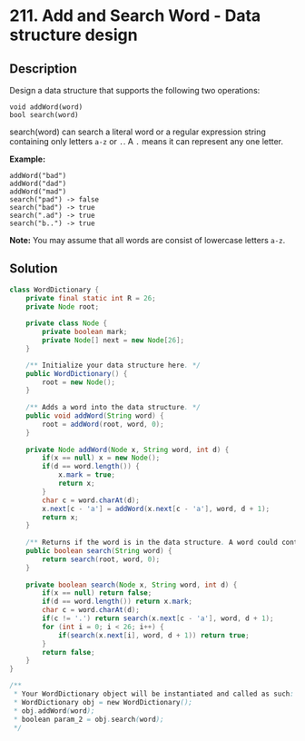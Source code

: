 # 211. Add and Search Word - Data structure design

##  Description

Design a data structure that supports the following two operations:

```
void addWord(word)
bool search(word)
```

search(word) can search a literal word or a regular expression string containing only letters `a-z` or `.`. A `.` means it can represent any one letter.

**Example:**

```
addWord("bad")
addWord("dad")
addWord("mad")
search("pad") -> false
search("bad") -> true
search(".ad") -> true
search("b..") -> true
```

**Note:**
You may assume that all words are consist of lowercase letters `a-z`.

## Solution

```java
class WordDictionary {
    private final static int R = 26;
    private Node root;
    
    private class Node {
        private boolean mark;
        private Node[] next = new Node[26];
    }

    /** Initialize your data structure here. */
    public WordDictionary() {
        root = new Node();
    }
    
    /** Adds a word into the data structure. */
    public void addWord(String word) {
        root = addWord(root, word, 0);
    }
    
    private Node addWord(Node x, String word, int d) {
        if(x == null) x = new Node();
        if(d == word.length()) {
            x.mark = true;
            return x;
        }
        char c = word.charAt(d);
        x.next[c - 'a'] = addWord(x.next[c - 'a'], word, d + 1);
        return x;
    }
    
    /** Returns if the word is in the data structure. A word could contain the dot character '.' to represent any one letter. */
    public boolean search(String word) {
        return search(root, word, 0);
    }
    
    private boolean search(Node x, String word, int d) {
        if(x == null) return false;
        if(d == word.length()) return x.mark;
        char c = word.charAt(d);
        if(c != '.') return search(x.next[c - 'a'], word, d + 1);
        for (int i = 0; i < 26; i++) {
            if(search(x.next[i], word, d + 1)) return true;
        }
        return false;
    }
}

/**
 * Your WordDictionary object will be instantiated and called as such:
 * WordDictionary obj = new WordDictionary();
 * obj.addWord(word);
 * boolean param_2 = obj.search(word);
 */
```

